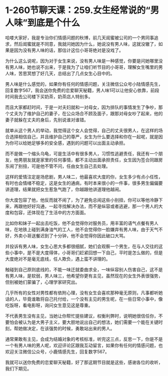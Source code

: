 # 1-260节聊天课：259.女生经常说的“男人味”到底是个什么

哈喽大家好，我是专治你们情感问题的秋博，前几天闺蜜被公司的一个男同事追求，然后闺蜜就是不同意，我就问她因为什么，她说没有男人味，这就没辙了，如果是因为没有男人味的话，那估计这位小哥哥绝对是没戏了。

为什么这么说呢，因为对于女生来说，没有男人味是一种感觉，你要是问她哪里没有男人味，她也说不出来，于是我为了让咱们听节目的小哥哥，理解女生嘴里的男人味，苦思冥想了好几天，总结出了几点女生心目中的。

男人味是什么感觉的，如果你有任何的情感问题，关注微信公众号小陆情感先生，回复数字567，我会送你免费的恋爱聊天秘籍，男人味1可以让他安心依靠，前段时间我去公司楼下买奶茶，奶茶店人特别多。

而且大家都赶时间，于是一对夫妇就和一对母女，因为排队的事情发生了争吵，那个丈夫为了维护自己的妻子，在公众场合不顾及面子，跟那对母女吵了起来，他的妻子就躲在丈夫的身后，先别说谁对谁错。

就单从这个男人的举动，我觉得这个女人会觉得，自己的丈夫很男人，在这样的场合选择相信自己，并且维护自己的尊严，女生为什么要选择和你在一起呢，就是因为你可以给她足够多的安全感，遇到的问题可以出面主动承担。

而不是做一个缩头乌龟，可是生活中有很多男人，习惯性逃避责任，我还有一个朋友，他男朋友就是家里的任何事情，都不主动出面承担责任，女生因为签合同跟房东闹了别扭，可是他不管不问，任由女生自己去处理。

这样的爱情注定是场悲剧，男人味二，他最喜欢大度的你，女生多少有点小任性，有时也会情绪不稳定，这是女生的通病，有时本来很小的一件事，很多男生偏偏要讲道理，结果就把女生惹急气跑了，你越跟他讲道理他越闹。

你大度包容了他，他反而就不闹了，为了避免总闹这些小别扭，你可以等他冷静下来，再跟他好好沟通，一起寻找解决办法，而不是纵容或者逃避，那一个男人的大度和包容，还体现在了生活中的方方面面。

比如你和妹子一起出去吃饭，他不会觉得你对服务员，用丰富的语气点餐有男人味，在地铁上碰到满身油气的工人，他不会觉得你一脸嫌弃有男人味，由于天气不好，外卖小哥送餐迟到了十分钟，他不会觉得你因此破口大骂。

并投诉有男人味，女生心思大多都很细腻，她们会观察一个男生，在与人交往的这些小事中，是不是大度得体，小哥哥们赶紧回想一下自己，平时是怎么做的，但是大度绝对不是毫无底线，任人欺负，遇上蛮不讲理的。

触碰到自己原则底线的，不能一味迁就委曲求全，一味纵容别人伤害自己，这不是有男人味，是软弱，男人味三，他希望你更有主见，虽然现在的女生外表很强势，但别被她们蒙骗了，心理学家研究出。

几乎所有的女性对男性都有依附心理，没有女生会喜欢那种毫无原则，凡事都听她话的人，毕竟谁敢将自己托付给，一个没有主见的男生呢，在一些日常小事中，像吃饭呀，看电影呀，询问女生意见这是尊重。

不代表男生没有主见，当她让你帮忙提些建议，权衡利弊时，说明她很信任你，不要怕会被认为是大男子主义，要大胆地说出自己的想法，她们需要一个能在关键时刻，帮她做决定，在该强势的时候，勇敢站出来的男人。

通常果敢有主见，会成为结婚对象的考核标准，听完这三点，反思一下，你是不是一个有男人味的男人呢，欢迎评论区跟我互动留言，如果你有任何的情感问题，也欢迎关注微信公众号，小鹿情感先生，回复数字567。

我就可以送你免费的恋爱聊天秘籍，好了那这期节目就是这些，感谢各位的收听，我们下期见。